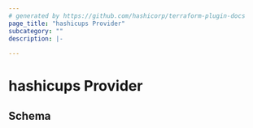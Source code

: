 ```yaml
---
# generated by https://github.com/hashicorp/terraform-plugin-docs
page_title: "hashicups Provider"
subcategory: ""
description: |-
  
---
```


# hashicups Provider





<!-- schema generated by tfplugindocs -->
## Schema
